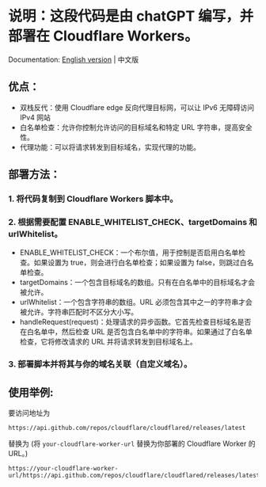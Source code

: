 # 说明：这段代码是由 chatGPT 编写，并部署在 Cloudflare Workers。

Documentation: [English version](https://github.com/fscarmen2/gh_proxy/blob/main/README_EN.md) | 中文版

## 优点：
* 双栈反代：使用 Cloudflare edge 反向代理目标网，可以让 IPv6 无障碍访问 IPv4 网站
* 白名单检查：允许你控制允许访问的目标域名和特定 URL 字符串，提高安全性。
* 代理功能：可以将请求转发到目标域名，实现代理的功能。

## 部署方法：

### 1. 将代码复制到 Cloudflare Workers 脚本中。
### 2. 根据需要配置 ENABLE_WHITELIST_CHECK、targetDomains 和 urlWhitelist。
* ENABLE_WHITELIST_CHECK：一个布尔值，用于控制是否启用白名单检查。如果设置为 true，则会进行白名单检查；如果设置为 false，则跳过白名单检查。
* targetDomains：一个包含目标域名的数组。只有在白名单中的目标域名才会被允许。
* urlWhitelist：一个包含字符串的数组。URL 必须包含其中之一的字符串才会被允许。字符串匹配时不区分大小写。
* handleRequest(request)：处理请求的异步函数。它首先检查目标域名是否在白名单中，然后检查 URL 是否包含白名单中的字符串。如果通过了白名单检查，它将修改请求的 URL 并将请求转发到目标域名上。
### 3. 部署脚本并将其与你的域名关联（自定义域名）。

## 使用举例:

要访问地址为
```
https://api.github.com/repos/cloudflare/cloudflared/releases/latest
```
替换为 (将 `your-cloudflare-worker-url` 替换为你部署的 Cloudflare Worker 的 URL。)
```
https://your-cloudflare-worker-url/https://api.github.com/repos/cloudflare/cloudflared/releases/latest
```